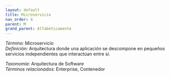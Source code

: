 ```yaml
---
layout: default
title: Microservicio
nav_order: 4
parent: M
grand_parent: Alfabéticamente
---
```


*Término:* Microservicio  
*Definición:* Arquitectura donde una aplicación se descompone en pequeños servicios independientes que interactúan entre sí.

*Taxonomía:* Arquitectura de Software  
*Términos relacionados:* Enterprise, Contenedor
